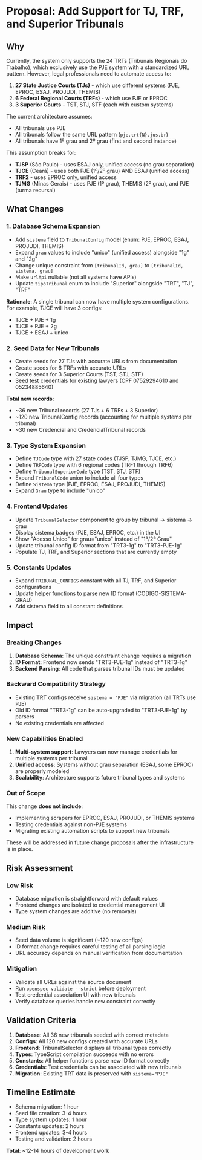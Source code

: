 # Proposal: Add Support for TJ, TRF, and Superior Tribunals

## Why

Currently, the system only supports the 24 TRTs (Tribunais Regionais do Trabalho), which exclusively use the PJE system with a standardized URL pattern. However, legal professionals need to automate access to:

1. **27 State Justice Courts (TJs)** - which use different systems (PJE, EPROC, ESAJ, PROJUDI, THEMIS)
2. **6 Federal Regional Courts (TRFs)** - which use PJE or EPROC
3. **3 Superior Courts** - TST, STJ, STF (each with custom systems)

The current architecture assumes:
- All tribunals use PJE
- All tribunals follow the same URL pattern (`pje.trt{N}.jus.br`)
- All tribunals have 1º grau and 2º grau (first and second instance)

This assumption breaks for:
- **TJSP** (São Paulo) - uses ESAJ only, unified access (no grau separation)
- **TJCE** (Ceará) - uses both PJE (1º/2º grau) AND ESAJ (unified access)
- **TRF2** - uses EPROC only, unified access
- **TJMG** (Minas Gerais) - uses PJE (1º grau), THEMIS (2º grau), and PJE (turma recursal)

## What Changes

### 1. Database Schema Expansion
- Add `sistema` field to `TribunalConfig` model (enum: PJE, EPROC, ESAJ, PROJUDI, THEMIS)
- Expand `grau` values to include "unico" (unified access) alongside "1g" and "2g"
- Change unique constraint from `[tribunalId, grau]` to `[tribunalId, sistema, grau]`
- Make `urlApi` nullable (not all systems have APIs)
- Update `tipoTribunal` enum to include "Superior" alongside "TRT", "TJ", "TRF"

**Rationale**: A single tribunal can now have multiple system configurations. For example, TJCE will have 3 configs:
- TJCE + PJE + 1g
- TJCE + PJE + 2g
- TJCE + ESAJ + unico

### 2. Seed Data for New Tribunals
- Create seeds for 27 TJs with accurate URLs from documentation
- Create seeds for 6 TRFs with accurate URLs
- Create seeds for 3 Superior Courts (TST, STJ, STF)
- Seed test credentials for existing lawyers (CPF 07529294610 and 05234885640)

**Total new records**:
- ~36 new Tribunal records (27 TJs + 6 TRFs + 3 Superior)
- ~120 new TribunalConfig records (accounting for multiple systems per tribunal)
- ~30 new Credencial and CredencialTribunal records

### 3. Type System Expansion
- Define `TJCode` type with 27 state codes (TJSP, TJMG, TJCE, etc.)
- Define `TRFCode` type with 6 regional codes (TRF1 through TRF6)
- Define `TribunalSuperiorCode` type (TST, STJ, STF)
- Expand `TribunalCode` union to include all four types
- Define `Sistema` type (PJE, EPROC, ESAJ, PROJUDI, THEMIS)
- Expand `Grau` type to include "unico"

### 4. Frontend Updates
- Update `TribunalSelector` component to group by tribunal → sistema → grau
- Display sistema badges (PJE, ESAJ, EPROC, etc.) in the UI
- Show "Acesso Único" for grau="unico" instead of "1º/2º Grau"
- Update tribunal config ID format from "TRT3-1g" to "TRT3-PJE-1g"
- Populate TJ, TRF, and Superior sections that are currently empty

### 5. Constants Updates
- Expand `TRIBUNAL_CONFIGS` constant with all TJ, TRF, and Superior configurations
- Update helper functions to parse new ID format (CODIGO-SISTEMA-GRAU)
- Add sistema field to all constant definitions

## Impact

### Breaking Changes
1. **Database Schema**: The unique constraint change requires a migration
2. **ID Format**: Frontend now sends "TRT3-PJE-1g" instead of "TRT3-1g"
3. **Backend Parsing**: All code that parses tribunal IDs must be updated

### Backward Compatibility Strategy
- Existing TRT configs receive `sistema = "PJE"` via migration (all TRTs use PJE)
- Old ID format "TRT3-1g" can be auto-upgraded to "TRT3-PJE-1g" by parsers
- No existing credentials are affected

### New Capabilities Enabled
1. **Multi-system support**: Lawyers can now manage credentials for multiple systems per tribunal
2. **Unified access**: Systems without grau separation (ESAJ, some EPROC) are properly modeled
3. **Scalability**: Architecture supports future tribunal types and systems

### Out of Scope
This change **does not include**:
- Implementing scrapers for EPROC, ESAJ, PROJUDI, or THEMIS systems
- Testing credentials against non-PJE systems
- Migrating existing automation scripts to support new tribunals

These will be addressed in future change proposals after the infrastructure is in place.

## Risk Assessment

### Low Risk
- Database migration is straightforward with default values
- Frontend changes are isolated to credential management UI
- Type system changes are additive (no removals)

### Medium Risk
- Seed data volume is significant (~120 new configs)
- ID format change requires careful testing of all parsing logic
- URL accuracy depends on manual verification from documentation

### Mitigation
- Validate all URLs against the source document
- Run `openspec validate --strict` before deployment
- Test credential association UI with new tribunals
- Verify database queries handle new constraint correctly

## Validation Criteria

1. **Database**: All 36 new tribunals seeded with correct metadata
2. **Configs**: All 120 new configs created with accurate URLs
3. **Frontend**: TribunalSelector displays all tribunal types correctly
4. **Types**: TypeScript compilation succeeds with no errors
5. **Constants**: All helper functions parse new ID format correctly
6. **Credentials**: Test credentials can be associated with new tribunals
7. **Migration**: Existing TRT data is preserved with `sistema="PJE"`

## Timeline Estimate

- Schema migration: 1 hour
- Seed file creation: 3-4 hours
- Type system updates: 1 hour
- Constants updates: 2 hours
- Frontend updates: 3-4 hours
- Testing and validation: 2 hours

**Total**: ~12-14 hours of development work
